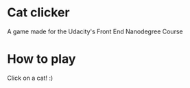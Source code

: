 # Cat clicker

A game made for the Udacity's Front End Nanodegree Course

# How to play

Click on a cat! :)
